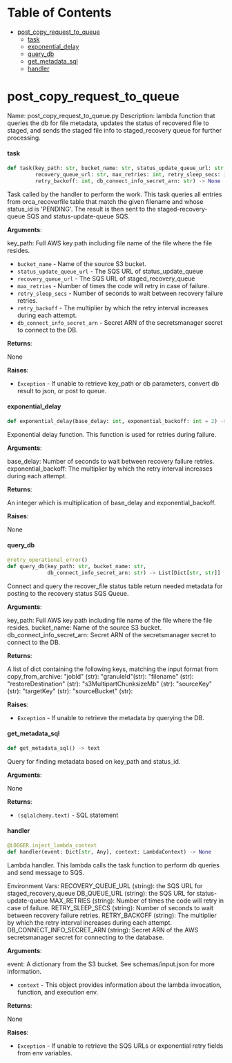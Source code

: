 # Table of Contents

* [post\_copy\_request\_to\_queue](#post_copy_request_to_queue)
  * [task](#post_copy_request_to_queue.task)
  * [exponential\_delay](#post_copy_request_to_queue.exponential_delay)
  * [query\_db](#post_copy_request_to_queue.query_db)
  * [get\_metadata\_sql](#post_copy_request_to_queue.get_metadata_sql)
  * [handler](#post_copy_request_to_queue.handler)

<a id="post_copy_request_to_queue"></a>

# post\_copy\_request\_to\_queue

Name: post_copy_request_to_queue.py
Description:  lambda function that queries the db for file metadata, updates the status
of recovered file to staged,
and sends the staged file info to staged_recovery queue for further processing.

<a id="post_copy_request_to_queue.task"></a>

#### task

```python
def task(key_path: str, bucket_name: str, status_update_queue_url: str,
         recovery_queue_url: str, max_retries: int, retry_sleep_secs: int,
         retry_backoff: int, db_connect_info_secret_arn: str) -> None
```

Task called by the handler to perform the work.
This task queries all entries from orca_recoverfile table
that match the given filename and whose status_id is 'PENDING'.
The result is then sent to the staged-recovery-queue SQS and status-update-queue SQS.

**Arguments**:

  key_path:
  Full AWS key path including file name of the file where the file resides.
- `bucket_name` - Name of the source S3 bucket.
- `status_update_queue_url` - The SQS URL of status_update_queue
- `recovery_queue_url` - The SQS URL of staged_recovery_queue
- `max_retries` - Number of times the code will retry in case of failure.
- `retry_sleep_secs` - Number of seconds to wait between recovery failure retries.
- `retry_backoff` - The multiplier by which the retry interval increases during each attempt.
- `db_connect_info_secret_arn` - Secret ARN of the secretsmanager secret to connect to the DB.

**Returns**:

  None

**Raises**:

- `Exception` - If unable to retrieve key_path or db parameters, convert db result to json,
  or post to queue.

<a id="post_copy_request_to_queue.exponential_delay"></a>

#### exponential\_delay

```python
def exponential_delay(base_delay: int, exponential_backoff: int = 2) -> int
```

Exponential delay function. This function is used for retries during failure.

**Arguments**:

  base_delay:
  Number of seconds to wait between recovery failure retries.
  exponential_backoff:
  The multiplier by which the retry interval increases during each attempt.

**Returns**:

  An integer which is multiplication of base_delay and exponential_backoff.

**Raises**:

  None

<a id="post_copy_request_to_queue.query_db"></a>

#### query\_db

```python
@retry_operational_error()
def query_db(key_path: str, bucket_name: str,
             db_connect_info_secret_arn: str) -> List[Dict[str, str]]
```

Connect and query the recover_file status table return needed
metadata for posting to the recovery status SQS Queue.

**Arguments**:

  key_path:
  Full AWS key path including file name of the file where the file resides.
  bucket_name:
  Name of the source S3 bucket.
  db_connect_info_secret_arn:
  Secret ARN of the secretsmanager secret to connect to the DB.

**Returns**:

  A list of dict containing the following keys, matching the input
  format from copy_from_archive:
  "jobId" (str):
  "granuleId"(str):
  "filename" (str):
  "restoreDestination" (str):
  "s3MultipartChunksizeMb" (str):
  "sourceKey" (str):
  "targetKey" (str):
  "sourceBucket" (str):

**Raises**:

- `Exception` - If unable to retrieve the metadata by querying the DB.

<a id="post_copy_request_to_queue.get_metadata_sql"></a>

#### get\_metadata\_sql

```python
def get_metadata_sql() -> text
```

Query for finding metadata based on key_path and status_id.

**Arguments**:

  None

**Returns**:

- `(sqlalchemy.text)` - SQL statement

<a id="post_copy_request_to_queue.handler"></a>

#### handler

```python
@LOGGER.inject_lambda_context
def handler(event: Dict[str, Any], context: LambdaContext) -> None
```

Lambda handler. This lambda calls the task function to perform db queries
and send message to SQS.

Environment Vars:
RECOVERY_QUEUE_URL (string):
the SQS URL for staged_recovery_queue
DB_QUEUE_URL (string):
the SQS URL for status-update-queue
MAX_RETRIES (string):
Number of times the code will retry in case of failure.
RETRY_SLEEP_SECS (string):
Number of seconds to wait between recovery failure retries.
RETRY_BACKOFF (string):
The multiplier by which the retry interval increases during each attempt.
DB_CONNECT_INFO_SECRET_ARN (string):
Secret ARN of the AWS secretsmanager secret for connecting to the database.

**Arguments**:

  event:
  A dictionary from the S3 bucket. See schemas/input.json for more information.
- `context` - This object provides information about the lambda invocation, function,
  and execution env.

**Returns**:

  None

**Raises**:

- `Exception` - If unable to retrieve the SQS URLs or
  exponential retry fields from env variables.

